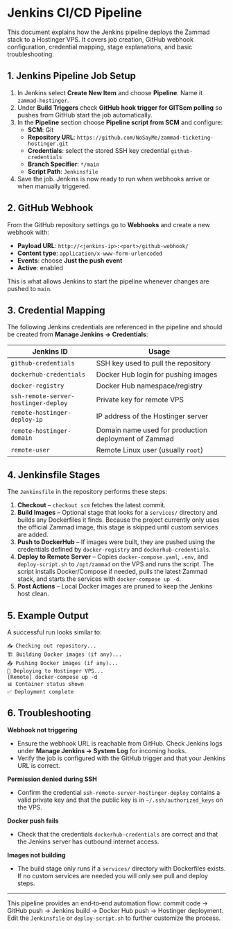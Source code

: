 # Jenkins CI/CD Pipeline

This document explains how the Jenkins pipeline deploys the Zammad stack to a Hostinger VPS. It covers job creation, GitHub webhook configuration, credential mapping, stage explanations, and basic troubleshooting.

## 1. Jenkins Pipeline Job Setup

1. In Jenkins select **Create New Item** and choose **Pipeline**. Name it `zammad-hostinger`.
2. Under **Build Triggers** check **GitHub hook trigger for GITScm polling** so pushes from GitHub start the job automatically.
3. In the **Pipeline** section choose **Pipeline script from SCM** and configure:
   - **SCM**: Git
   - **Repository URL**: `https://github.com/NoSayMe/zammad-ticketing-hostinger.git`
   - **Credentials**: select the stored SSH key credential `github-credentials`
   - **Branch Specifier**: `*/main`
   - **Script Path**: `Jenkinsfile`
4. Save the job. Jenkins is now ready to run when webhooks arrive or when manually triggered.

## 2. GitHub Webhook

From the GitHub repository settings go to **Webhooks** and create a new webhook with:

- **Payload URL**: `http://<jenkins-ip>:<port>/github-webhook/`
- **Content type**: `application/x-www-form-urlencoded`
- **Events**: choose **Just the push event**
- **Active**: enabled

This is what allows Jenkins to start the pipeline whenever changes are pushed to `main`.

## 3. Credential Mapping

The following Jenkins credentials are referenced in the pipeline and should be created from **Manage Jenkins → Credentials**:

| Jenkins ID                              | Usage                                  |
|-----------------------------------------|----------------------------------------|
| `github-credentials`                    | SSH key used to pull the repository    |
| `dockerhub-credentials`                 | Docker Hub login for pushing images    |
| `docker-registry`                       | Docker Hub namespace/registry          |
| `ssh-remote-server-hostinger-deploy`    | Private key for remote VPS             |
| `remote-hostinger-deploy-ip`            | IP address of the Hostinger server     |
| `remote-hostinger-domain`               | Domain name used for production deployment of Zammad |
| `remote-user`                           | Remote Linux user (usually `root`)     |

## 4. Jenkinsfile Stages

The `Jenkinsfile` in the repository performs these steps:

1. **Checkout** – `checkout scm` fetches the latest commit.
2. **Build Images** – Optional stage that looks for a `services/` directory and builds any Dockerfiles it finds. Because the project currently only uses the official Zammad image, this stage is skipped until custom services are added.
3. **Push to DockerHub** – If images were built, they are pushed using the credentials defined by `docker-registry` and `dockerhub-credentials`.
4. **Deploy to Remote Server** – Copies `docker-compose.yaml`, `.env`, and `deploy-script.sh` to `/opt/zammad` on the VPS and runs the script. The script installs Docker/Compose if needed, pulls the latest Zammad stack, and starts the services with `docker-compose up -d`.
5. **Post Actions** – Local Docker images are pruned to keep the Jenkins host clean.

## 5. Example Output

A successful run looks similar to:

```
📥 Checking out repository...
🏗️ Building Docker images (if any)...
📤 Pushing Docker images (if any)...
🚀 Deploying to Hostinger VPS...
[Remote] docker-compose up -d
📊 Container status shown
✅ Deployment complete
```

## 6. Troubleshooting

**Webhook not triggering**
- Ensure the webhook URL is reachable from GitHub. Check Jenkins logs under **Manage Jenkins → System Log** for incoming hooks.
- Verify the job is configured with the GitHub trigger and that your Jenkins URL is correct.

**Permission denied during SSH**
- Confirm the credential `ssh-remote-server-hostinger-deploy` contains a valid private key and that the public key is in `~/.ssh/authorized_keys` on the VPS.

**Docker push fails**
- Check that the credentials `dockerhub-credentials` are correct and that the Jenkins server has outbound internet access.

**Images not building**
- The build stage only runs if a `services/` directory with Dockerfiles exists. If no custom services are needed you will only see pull and deploy steps.

---

This pipeline provides an end‑to‑end automation flow: commit code → GitHub push → Jenkins build → Docker Hub push → Hostinger deployment. Edit the `Jenkinsfile` or `deploy-script.sh` to further customize the process.
